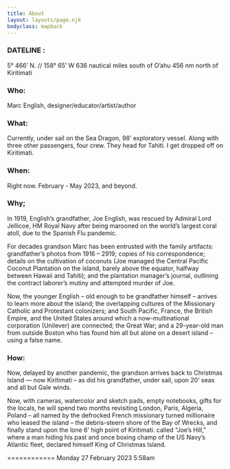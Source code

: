 ```yaml
---
title: About
layout: layouts/page.njk
bodyclass: mapback
---
```


### DATELINE :
5° 466’ N. //  158° 65’ W
636 nautical miles south of O’ahu
456 nm north of Kiritimati

### Who:
Marc English, designer/educator/artist/author

### What:
Currently, under sail on the Sea Dragon, 98’ exploratory vessel. Along with three other passengers, four crew. They head for Tahiti. I get dropped off on Kiritimati.

### When:
Right now.
February - May 2023, and beyond.

### Why;
In 1919, English’s grandfather, Joe English, was rescued by Admiral Lord Jellicoe, HM Royal Navy after being marooned on the world’s largest coral atoll, due to the Spanish Flu pandemic.

For decades grandson Marc has been entrusted with the family artifacts: grandfather’s photos from 1916 – 2919; copies of his correspondence; details on the cultivation of coconuts (Joe managed  the Central Pacific  Coconut Plantation on the island, barely above the equator, halfway between Hawaii and Tahiti); and the plantation manager’s journal, outlining the contract laborer’s mutiny and attempted murder of Joe.

Now, the younger English – old enough to be grandfather himself – arrives to learn more about the island; the overlapping cultures of the Missionary Catholic and Protestant colonizers; and South Pacific, France, the British Empire, and the United States around which a now-multinational corporation (Unilever) are connected;  the Great War; and a 29-year-old man from outside Boston who has found him all but alone on a desert island – using a false name.

### How:
Now, delayed by another pandemic, the grandson arrives back to Christmas Island — now Kiritimati – as did his grandfather, under sail, upon 20’ seas and all but Gale winds.

Now, with cameras, watercolor and sketch pads, empty notebooks, gifts for the locals, he will spend two months revisiting London, Paris, Algeria, Poland – all named by the defrocked French missionary turned millionaire who leased the island – the debris-steern shore of the Bay of Wrecks, and finally stand upon the lone 6’ high point of Kiritimati. called “Joe’s Hill,” where a man hiding his past and once boxing champ of the US Navy’s Atlantic fleet, declared himself King of Christmas Island.

============
Monday 27 February 2023
5:58am

